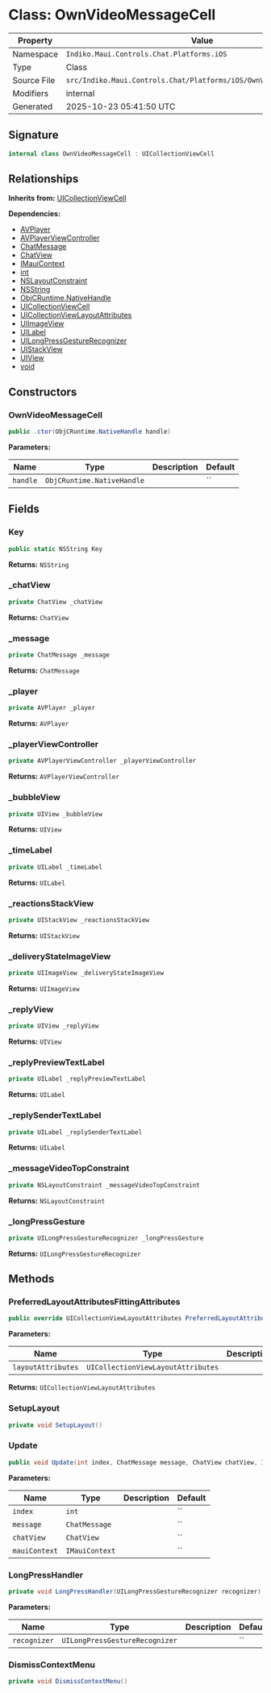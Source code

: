 # Class: OwnVideoMessageCell

| Property | Value |
|----------|-------|
| Namespace | `Indiko.Maui.Controls.Chat.Platforms.iOS` |
| Type | Class |
| Source File | `src/Indiko.Maui.Controls.Chat/Platforms/iOS/OwnVideoMessageCell.cs` |
| Modifiers | internal |
| Generated | 2025-10-23 05:41:50 UTC |

## Signature

```csharp
internal class OwnVideoMessageCell : UICollectionViewCell
```

## Relationships

**Inherits from:** [UICollectionViewCell](UICollectionViewCell.md)

**Dependencies:**
- [AVPlayer](AVPlayer.md)
- [AVPlayerViewController](AVPlayerViewController.md)
- [ChatMessage](ChatMessage.md)
- [ChatView](ChatView.md)
- [IMauiContext](IMauiContext.md)
- [int](int.md)
- [NSLayoutConstraint](NSLayoutConstraint.md)
- [NSString](NSString.md)
- [ObjCRuntime.NativeHandle](ObjCRuntime.NativeHandle.md)
- [UICollectionViewCell](UICollectionViewCell.md)
- [UICollectionViewLayoutAttributes](UICollectionViewLayoutAttributes.md)
- [UIImageView](UIImageView.md)
- [UILabel](UILabel.md)
- [UILongPressGestureRecognizer](UILongPressGestureRecognizer.md)
- [UIStackView](UIStackView.md)
- [UIView](UIView.md)
- [void](void.md)

## Constructors

### OwnVideoMessageCell

```csharp
public .ctor(ObjCRuntime.NativeHandle handle)
```

**Parameters:**

| Name | Type | Description | Default |
|------|------|-------------|---------|
| `handle` | `ObjCRuntime.NativeHandle` |  | `` |

## Fields

### Key

```csharp
public static NSString Key
```

**Returns:** `NSString`

### _chatView

```csharp
private ChatView _chatView
```

**Returns:** `ChatView`

### _message

```csharp
private ChatMessage _message
```

**Returns:** `ChatMessage`

### _player

```csharp
private AVPlayer _player
```

**Returns:** `AVPlayer`

### _playerViewController

```csharp
private AVPlayerViewController _playerViewController
```

**Returns:** `AVPlayerViewController`

### _bubbleView

```csharp
private UIView _bubbleView
```

**Returns:** `UIView`

### _timeLabel

```csharp
private UILabel _timeLabel
```

**Returns:** `UILabel`

### _reactionsStackView

```csharp
private UIStackView _reactionsStackView
```

**Returns:** `UIStackView`

### _deliveryStateImageView

```csharp
private UIImageView _deliveryStateImageView
```

**Returns:** `UIImageView`

### _replyView

```csharp
private UIView _replyView
```

**Returns:** `UIView`

### _replyPreviewTextLabel

```csharp
private UILabel _replyPreviewTextLabel
```

**Returns:** `UILabel`

### _replySenderTextLabel

```csharp
private UILabel _replySenderTextLabel
```

**Returns:** `UILabel`

### _messageVideoTopConstraint

```csharp
private NSLayoutConstraint _messageVideoTopConstraint
```

**Returns:** `NSLayoutConstraint`

### _longPressGesture

```csharp
private UILongPressGestureRecognizer _longPressGesture
```

**Returns:** `UILongPressGestureRecognizer`

## Methods

### PreferredLayoutAttributesFittingAttributes

```csharp
public override UICollectionViewLayoutAttributes PreferredLayoutAttributesFittingAttributes(UICollectionViewLayoutAttributes layoutAttributes)
```

**Parameters:**

| Name | Type | Description | Default |
|------|------|-------------|---------|
| `layoutAttributes` | `UICollectionViewLayoutAttributes` |  | `` |

**Returns:** `UICollectionViewLayoutAttributes`

### SetupLayout

```csharp
private void SetupLayout()
```

### Update

```csharp
public void Update(int index, ChatMessage message, ChatView chatView, IMauiContext mauiContext)
```

**Parameters:**

| Name | Type | Description | Default |
|------|------|-------------|---------|
| `index` | `int` |  | `` |
| `message` | `ChatMessage` |  | `` |
| `chatView` | `ChatView` |  | `` |
| `mauiContext` | `IMauiContext` |  | `` |

### LongPressHandler

```csharp
private void LongPressHandler(UILongPressGestureRecognizer recognizer)
```

**Parameters:**

| Name | Type | Description | Default |
|------|------|-------------|---------|
| `recognizer` | `UILongPressGestureRecognizer` |  | `` |

### DismissContextMenu

```csharp
private void DismissContextMenu()
```

